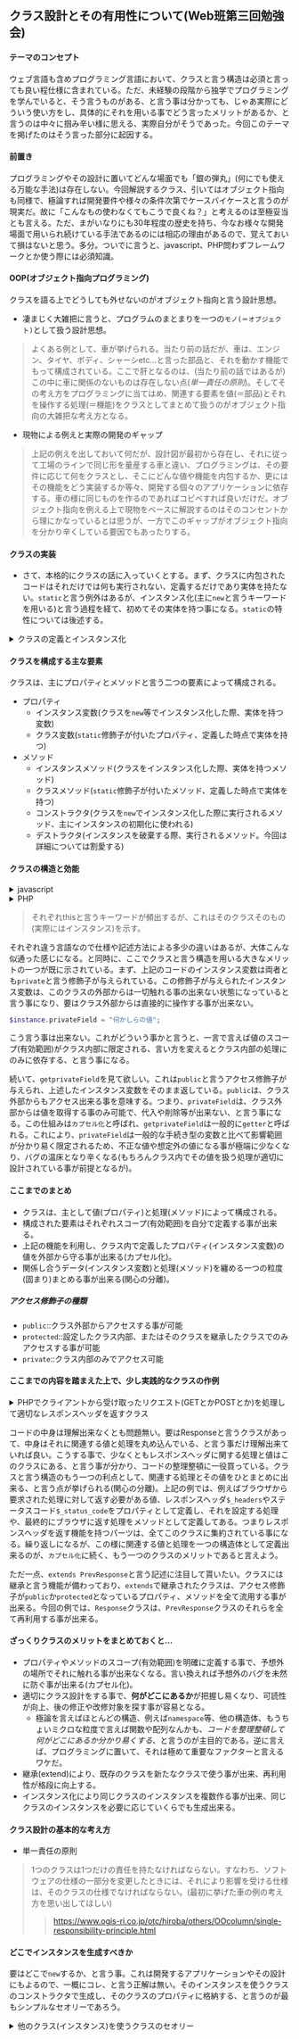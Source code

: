 ## クラス設計とその有用性について(Web班第三回勉強会)

#### テーマのコンセプト
ウェブ言語も含めプログラミング言語において、クラスと言う構造は必須と言っても良い程仕様に含まれている。ただ、未経験の段階から独学でプログラミングを学んでいると、そう言うものがある、と言う事は分かっても、じゃあ実際にどういう使い方をし、具体的にそれを用いる事でどう言ったメリットがあるか、と言うのは中々に掴み辛い様に思える、実際自分がそうであった。今回このテーマを掲げたのはそう言った部分に起因する。

#### 前置き
プログラミングやその設計に置いてどんな場面でも「銀の弾丸」(何にでも使える万能な手法)は存在しない。今回解説するクラス、引いてはオブジェクト指向も同様で、極論すれば開発要件や様々の条件次第でケースバイケースと言うのが現実だ。故に「こんなもの使わなくてもこうで良くね？」と考えるのは至極妥当とも言える。ただ、まがいなりにも30年程度の歴史を持ち、今なお様々な開発場面で用いられ続けている手法であるのには相応の理由があるので、覚えておいて損はないと思う。多分。ついでに言うと、javascript、PHP問わずフレームワークとか使う際には必須知識。

#### OOP(オブジェクト指向プログラミング)
クラスを語る上でどうしても外せないのがオブジェクト指向と言う設計思想。
- 凄まじく大雑把に言うと、プログラムのまとまりを一つの`モノ(＝オブジェクト)`として扱う設計思想。
> よくある例として、車が挙げられる。当たり前の話だが、車は、エンジン、タイヤ、ボディ、シャーシetc...と言った部品と、それを動かす機能でもって構成されている。ここで肝となるのは、(当たり前の話ではあるが)この中に車に関係のないものは存在しない点(<em>単一責任の原則</em>)。そしてその考え方をプログラミングに当てはめ、関連する要素を値(＝部品)とそれを操作する処理(＝機能)をクラスとしてまとめて扱うのがオブジェクト指向の大雑把な考え方となる。

- 現物による例えと実際の開発のギャップ
> 上記の例えを出しておいて何だが、設計図が最初から存在し、それに従って工場のラインで同じ形を量産する車と違い、プログラミングは、その要件に応じて何をクラスとし、そこにどんな値や機能を内包するか、更にはその機能をどう実装するか等々、開発する個々のアプリケーションに依存する。車の様に同じものを作るのであればコピペすれば良いだけだ。オブジェクト指向を例える上で現物をベースに解説するのはそのコンセントから理にかなっているとは思うが、一方でこのギャップがオブジェクト指向を分かり辛くしている要因でもあったりする。

#### クラスの実装
- さて、本格的にクラスの話に入っていくとする。まず、クラスに内包されたコードはそれだけでは何も実行されない、定義するだけであり実体を持たない。`static`と言う例外はあるが、インスタンス化(主に`new`と言うキーワードを用いる)と言う過程を経て、初めてその実体を持つ事になる。`static`の特性については後述する。

<details>
<summary>クラスの定義とインスタンス化</summary>
  
```php
class SomeClass{
  // 内には主に値(プロパティ)、処理(メソッド)と言ったものが定義される。
}

/* インスタンス化、この`$instance`がクラスの実体となる */
$instance = new SomeClass();
```

</details>

#### クラスを構成する主な要素
クラスは、主にプロパティとメソッドと言う二つの要素によって構成される。

- プロパティ
  - インスタンス変数(クラスを`new`等でインスタンス化した際、実体を持つ変数)
  - クラス変数(`static`修飾子が付いたプロパティ、定義した時点で実体を持つ)
- メソッド
  - インスタンスメソッド(クラスをインスタンス化した際、実体を持つメソッド)
  - クラスメソッド(`static`修飾子が付いたメソッド、定義した時点で実体を持つ)
  - コンストラクタ(クラスを`new`でインスタンス化した際に実行されるメソッド、主にインスタンスの初期化に使われる)
  - デストラクタ(インスタンスを破棄する際、実行されるメソッド。今回は詳細については割愛する)


#### クラスの構造と効能
<details>
<summary>javascript</summary>

```javascript
class ClassWithPrivateField {
  #privateField; /* インスタンス変数 */
  
  /* コンストラクタ、newでインスタンス化する際にコレが実行される */
  constructor(params) {
    this.#privateField = params;
  }
  
   /* インスタンスメソッド */
   hogehoge_method() {}
   
   /* インスタンス変数を取得するメソッド(getterと呼ばれる) */
   getprivateField(){ return this.#privateField; }
}

const instance = new ClassWithPrivateField("コンストラクタに渡す値");
/* インスタンスメソッドの実行 */
instance.hogehoge_method();
instance.getprivateField(); /* コンストラクタで代入された「コンストラクタに渡す値」が取得される */
```
</details>

<details>
<summary>PHP</summary>

```php
class ClassWithPrivateField
{
    private $privateField; /* インスタンス変数 */

    /* コンストラクタ、newでインスタンス化する際、実行される */
    public function __construct($params)
    {
        $this->privateField = $params;
    }
    
    /* インスタンスメソッド */
    protected function hogehoge_method() : bool{}
    
    /* インスタンス変数を取得するメソッド */
    public function getprivateField() { return $this->privateField; }
}

$instance = new ClassWithPrivateField("コンストラクタに渡す値");
/* インスタンスメソッドの実行 */
$instance.hogehoge_method();
$instance.getprivateField(); /* コンストラクタで代入された「コンストラクタに渡す値」が取得される */
```
</details>

> それぞれthisと言うキーワードが頻出するが、これはそのクラスそのもの(実際にはインスタンス)を示す。
  
それぞれ違う言語なので仕様や記述方法による多少の違いはあるが、大体こんな似通った感じになる。と同時に、ここでクラスと言う構造を用いる大きなメリットの一つが既に示されている。まず、上記のコードのインスタンス変数は両者とも`private`と言う修飾子が与えられている。この修飾子が与えられたインスタンス変数は、このクラスの外部からは一切触れる事の出来ない状態になっていると言う事になり、要はクラス外部からは直接的に操作する事が出来ない。

```php
$instance.privateField = "何かしらの値";
```

こう言う事は出来ない。これがどういう事かと言うと、一言で言えば値のスコープ(有効範囲)がクラス内部に限定される、言い方を変えるとクラス内部の処理にのみに依存する、と言う事になる。

続いて、`getprivateField`を見て欲しい。これは`public`と言うアクセス修飾子が与えられ、上述したインスタンス変数をそのまま返している。`public`は、クラス外部からもアクセス出来る事を意味する。つまり、`privateField`は、クラス外部からは値を取得する事のみ可能で、代入や削除等が出来ない、と言う事になる。この仕組みは`カプセル化`と呼ばれ、`getprivateField`は一般的に`getter`と呼ばれる。これにより、`privateField`は一般的な手続き型の変数と比べて影響範囲が分かり易く限定されるため、不正な値や想定外の値になる事が極端に少なくなり、バグの温床となり辛くなる(もちろんクラス内でその値を扱う処理が適切に設計されている事が前提となるが)。


#### ここまでのまとめ
- クラスは、主として値(プロパティ)と処理(メソッド)によって構成される。
- 構成された要素はそれぞれスコープ(有効範囲)を自分で定義する事が出来る。
- 上記の機能を利用し、クラス内で定義したプロパティ(インスタンス変数)の値を外部から守る事が出来る(カプセル化)。
- 関係し合うデータ(インスタンス変数)と処理(メソッド)を纏める一つの粒度(固まり)まとめる事が出来る(関心の分離)。


##### アクセス修飾子の種類

- `public`::クラス外部からアクセスする事が可能
- `protected`::設定したクラス内部、またはそのクラスを継承したクラスでのみアクセスする事が可能
- `private`::クラス内部のみでアクセス可能

#### ここまでの内容を踏まえた上で、少し実践的なクラスの作例

<details>
<summary>PHPでクライアントから受け取ったリクエスト(GETとかPOSTとか)を処理して適切なレスポンスヘッダを返すクラス</summary>

```php
class Response extends PrevResponse
{

    protected
        $_headers,
        $_headers_sent,
        $_protocol,
        $_status_code,
        $_status_text;

    /**
     * 
     */
    public function __construct()
    {
        $this->_status_code = 200;
        $this->_status_text = "OK";
        $this->_protocol = isset($_SERVER["SERVER_PROTOCOL"]) ? $_SERVER["SERVER_PROTOCOL"] : "HTTP/1.1";
        $this->_headers = (array) function_exists("apache_response_headers") ? apache_response_headers() : [];
        /* $this->_headers_sent = (bool) function_exists("headers_sent") && headers_sent(); */
    }

    /**
     * 設定されたステータスコードとヘッダを送信する
     * @param array $headers
     * @param type $status_code
     * @param type $status_text
     * @throws HeaderAlreadySentException
     */
    public function send(array $headers = [], $status_code = null, $status_text = null)
    {
        if ($this->_headers_sent)
            throw new HeaderAlreadySentException("Headers already sent,cant send headers");
        $this->_headers = array_merge($this->_headers, $headers);
        $this->_status_code = !is_null($status_code) ? $status_code : $this->_status_code;
        $this->_status_text = !is_null($status_text) ? $status_text : $this->_status_text;

        function_exists("http_response_code") ?
            http_response_code($this->_status_code) :
            header($this->_protocol . " " . $this->_status_code . " " . $this->_status_text);
        function_exists("header_register_callback") ? header_register_callback(function () {
            array_map(function ($name, $value) {
                header($name . ": " . $value);
            }, array_keys($this->_headers), array_values($this->_headers));
        }) : array_map(function ($name, $value) {
            header($name . ": " . $value);
        }, array_keys($this->_headers), array_values($this->_headers));
        $this->_headers_sent = true;
    }

    /**
     * 
     * @return bool
     */
    public function isHeadersSent()
    {
        return (bool) $this->_headers_sent;
    }

    /**
     * 
     * @param type $name
     * @param type $value
     * @throws HeaderAlreadySentException
     */
    public function setHeader($name, $value)
    {
        if ($this->isHeadersSent())
            throw new Exception("Headers already sent,can not set headers");
        $this->_headers[$name] = $value;
    }

    /**
     * 
     * @param array $headers
     * @return array
     */
    public function setHeaders(array $headers)
    {
        return array_map([$this, rtrim(__FUNCTION__, "s")], array_keys($headers), array_values($headers));
    }

    /**
     * 
     * @param type $code
     * @param type $text
     */
    public function setStatusCode($code = 200, $text = "")
    {
        $this->_status_code = (int) $code;
        $this->_status_text = (string) $text;
    }

    /**
     * 
     * @param type $name
     * @throws Exception
     */
    public function removeHeader($name)
    {
        if ($this->isHeadersSent())
            throw new Exception("Headers already sent,can not set headers");
        if (array_key_exists($name, $this->_headers))
            unset($this->_headers[$name]);
        if (function_exists("header_remove"))
            header_remove($name);
    }

    /**
     * 
     * @return type
     */
    public function getHeaders()
    {
        return (array) $this->_headers;
    }

    /**
     * 
     * @param type $name
     * @return type
     */
    public function getHeader($name)
    {
        return array_key_exists($name, $this->_headers) ? $this->_headers[$name] : null;
    }
}

```
  
</details>

コードの中身は理解出来なくとも問題無い。要はResponseと言うクラスがあって、中身はそれに関連する値と処理を丸め込んでいる、と言う事だけ理解出来ていれば良い。こうする事で、少なくともレスポンスヘッダに関する処理と値はこのクラスにある、と言う事が分かり、コードの整理整頓に一役買っている。クラスと言う構造のもう一つの利点として、関連する処理とその値をひとまとめに出来る、と言う点が挙げられる(関心の分離)。上記の例では、例えばブラウザから要求された処理に対して返す必要がある値、レスポンスヘッダ`$_headers`やステータスコード`$_status_code`をプロパティとして定義し、それを設定する処理や、最終的にブラウザに返す処理をメソッドとして定義してある。つまりレスポンスヘッダを返す機能を持つパーツは、全てこのクラスに集約されている事になる。繰り返しになるが、この様に関連する値と処理を一つの構造体として定義出来るのが、`カプセル化`に続く、もう一つのクラスのメリットであると言えよう。

ただ一点、`extends PrevResponse`と言う記述に注目して貰いたい。クラスには継承と言う機能が備わっており、`extends`で継承されたクラスは、アクセス修飾子が`public`か`protected`となっているプロパティ、メソッドを全て流用する事が出来る。今回の例では、`Response`クラスは、`PrevResponse`クラスのそれらを全て再利用する事が出来る。

#### ざっくりクラスのメリットをまとめておくと...
- プロパティやメソッドのスコープ(有効範囲)を明確に定義する事で、予想外の場所でそれに触れる事が出来なくなる。言い換えれば予想外のバグを未然に防ぐ事が出来る(カプセル化)。
- 適切にクラス設計をする事で、<strong>何がどこにあるか</strong>が把握し易くなり、可読性が向上、後の修正や改修対象を探す事が容易となる。
  - 極論を言えばほとんどの構造、例えば`namespace`等、他の構造体、もうちょいミクロな粒度で言えば関数や配列なんかも、<em>コードを整理整頓して何がどこにあるか分かり易くする</em>、と言うのが主目的である。逆に言えば、プログラミングに置いて、それは極めて重要なファクターと言えるワケだ。 
- 継承(extend)により、既存のクラスを新たなクラスで使う事が出来、再利用性が格段に向上する。
- インスタンス化により同じクラスのインスタンスを複数作る事が出来、同じクラスのインスタンスを必要に応じていくらでも生成出来る。

#### クラス設計の基本的な考え方

- 単一責任の原則

> 1つのクラスは1つだけの責任を持たなければならない。すなわち、ソフトウェアの仕様の一部分を変更したときには、それにより影響を受ける仕様は、そのクラスの仕様でなければならない。(最初に挙げた車の例の考え方を思い出してほしい)
>> https://www.ogis-ri.co.jp/otc/hiroba/others/OOcolumn/single-responsibility-principle.html



#### どこでインスタンスを生成すべきか
要はどこで`new`するか、と言う事。これは開発するアプリケーションやその設計にもよるので、一概にコレ、と言う正解は無い。そのインスタンスを使うクラスのコンストラクタで生成し、そのクラスのプロパティに格納する、と言うのが最もシンプルなセオリーであろう。

<details>
<summary>他のクラス(インスタンス)を使うクラスのセオリー</summary>
  
```php
class SampleUseInstance
{
    private $_someInstance; /* インスタンスを格納するプロパティ */

    /* コンストラクタでこのクラスで使うクラスのインスタンスを生成し、プロパティに格納している */
    public function __construct($params)
    {
        $this->__someInstance = new SomeClass();
    }
    
```

```javascript
class SampleUseInstance {
  #someInstance; /* インスタンスを格納するプロパティ */
  
  /* コンストラクタでこのクラスで使うクラスのインスタンスを生成し、プロパティに格納している */
  constructor() {
    this.#someInstance = new SomeClass();
  }

}

```

</details>
